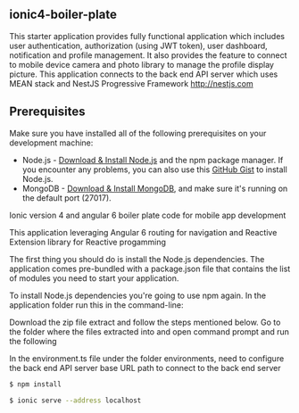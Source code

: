 ## ionic4-boiler-plate
This starter application provides fully functional application which includes user authentication, authorization (using JWT token), user dashboard, notification and profile management. It also provides the feature to connect to mobile device camera and photo library to manage the profile display picture. This application connects to the back end API server which uses MEAN stack and NestJS Progressive Framework http://nestjs.com

## Prerequisites
Make sure you have installed all of the following prerequisites on your development machine:
* Node.js - [Download & Install Node.js](http://www.nodejs.org/download/) and the npm package manager. If you encounter any problems, you can also use this [GitHub Gist](https://gist.github.com/isaacs/579814) to install Node.js.
* MongoDB - [Download & Install MongoDB](http://www.mongodb.org/downloads), and make sure it's running on the default port (27017).

Ionic version 4 and angular 6 boiler plate code for mobile app development

This application leveraging Angular 6 routing for navigation and Reactive Extension library for Reactive progamming

The first thing you should do is install the Node.js dependencies. The application comes pre-bundled with a package.json file that contains the list of modules you need to start your application.

To install Node.js dependencies you're going to use npm again. In the application folder run this in the command-line:

Download the zip file extract and follow the steps mentioned below. Go to the folder where the files extracted into and open command prompt and run the following

In the environment.ts file under the folder environments, need to configure the back end API server base URL path to connect to the back end server

```bash
$ npm install
```

```bash
$ ionic serve --address localhost
```